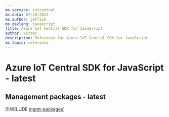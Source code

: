 ```yaml
---
ms.service: iotcentral
ms.data: 07/28/2022
ms.author: jeffish
ms.devlang: javascript
title: Azure IoT Central SDK for JavaScript
author: xirzec
description: Reference for Azure IoT Central SDK for JavaScript
ms.topic: reference
---
```

# Azure IoT Central SDK for JavaScript - latest

## Management packages - latest
[!INCLUDE [mgmt-packages](iot-central-mgmt-index.md)]